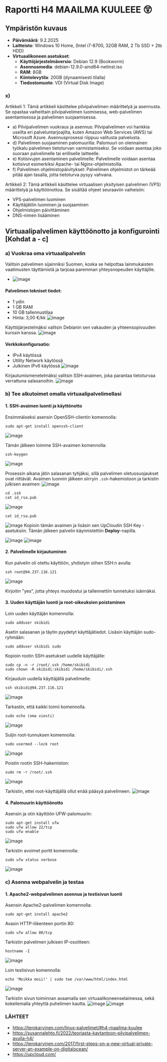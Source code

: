 # Raportti H4 MAAILMA KUULEEE 😲

## Ympäristön kuvaus

- **Päivämäärä**: 9.2.2025  
- **Laitteisto**: Windows 10 Home, (Intel i7-8700, 32GB RAM, 2 Tb SSD + 2tb HDD)  
- **Virtuaalikoneen asetukset**:  
  - **Käyttöjärjestelmäversio**: Debian 12.9 (Bookworm)  
  - **Asennusmedia**: debian-12.9.0-amd64-netinst.iso  
  - **RAM**: 8GB  
  - **Kiintolevytila**: 20GB (dynaamisesti tilalla)  
  - **Tiedostomuoto**: VDI (Virtual Disk Image)  

### x)
Artikkeli 1: 
Tämä artikkeli käsittelee pilvipalvelimen määrittelyä ja asennusta. Se opastaa vaiheittain pilvipalvelimen luomisessa, web-palvelimen asentamisessa ja palvelimen suojaamisessa.

- a) Pilvipalvelimen vuokraus ja asennus: Pilvipalvelimen voi hankkia useilta eri palveluntarjoajilta, kuten Amazon Web Services (AWS) tai Microsoft Azure. Asennusprosessi riippuu valitusta palvelusta.
- d) Palvelimen suojaaminen palomuurilla: Palomuuri on olennainen työkalu palvelimen tietoturvan varmistamiseksi. Se voidaan asentaa joko suoraan palvelimelle tai erilliselle laitteelle.
- e) Kotisivujen asentaminen palvelimelle: Palvelimelle voidaan asentaa kotisivut esimerkiksi Apache- tai Nginx-ohjelmistoilla.
- f) Palvelimen ohjelmistopäivitykset: Palvelimen ohjelmistot on tärkeää pitää ajan tasalla, jotta tietoturva pysyy vahvana.

Artikkeli 2: 
Tämä artikkeli käsittelee virtuaalisen yksityisen palvelimen (VPS) määrittelyä ja käyttöönottoa. Se sisältää ohjeet seuraaviin vaiheisiin:

- VPS-palvelimen luominen
- Käyttäjätilin luominen ja suojaaminen
- Ohjelmistojen päivittäminen
- DNS-nimen lisääminen

## Virtuaalipalvelimen käyttöönotto ja konfigurointi [Kohdat a - c]
### a) Vuokraa oma virtuaalipalvelin
Valitsin palvelimen sijainniksi Suomen, koska se helpottaa lainmukaisten vaatimusten täyttämistä ja tarjoaa paremman yhteysnopeuden käyttäjille.
- ![image](https://github.com/user-attachments/assets/77547f76-16c7-49bb-8f6b-9174946bbb3e)

#### Palvelimen tekniset tiedot:
- 1 ydin
- 1 GB RAM
- 10 GB tallennustilaa
- Hinta: 3,00 €/kk
![image](https://github.com/user-attachments/assets/a0eca52a-1570-46ce-aae0-60c84b96e266)

Käyttöjärjestelmäksi valitsin Debianin sen vakauden ja yhteensopivuuden kurssin kanssa.
![image](https://github.com/user-attachments/assets/ee77541a-4ce7-410c-95a1-5734a772a561)

#### Verkkokonfiguraatio:
- IPv4 käytössä
- Utility Network käytössä
- Julkinen IPv6 käytössä
![image](https://github.com/user-attachments/assets/5e71f44d-5c20-42f5-aa02-f80e81dc5894)

Kirjautumismenetelmäksi valitsin SSH-avaimen, joka parantaa tietoturvaa verrattuna salasanoihin.
![image](https://github.com/user-attachments/assets/7543d470-97bb-4b78-b43d-534994ecd040)

### b) Tee alkutoimet omalla virtuaalipalvelimellasi

#### 1. SSH-avaimen luonti ja käyttönotto
Ensimmäiseksi asensin OpenSSH-clientin komennolla:
```
sudo apt-get install openssh-client
```
![image](https://github.com/user-attachments/assets/c4838977-ddaa-4625-a377-ff1547de0422)

Tämän jälkeen loimme SSH-avaimen komennolla:
```
ssh-keygen
```
![image](https://github.com/user-attachments/assets/e82679f0-4b8e-48a9-bae1-c266d3d177bc)

Prosessin aikana jätin salasanan tyhjäksi, sillä palvelimen oletussuojaukset ovat riittävät. Avaimen luonnin jälkeen siirryin `.ssh`-hakemistoon ja tarkistin julkisen avaimen:
![image](https://github.com/user-attachments/assets/152b494c-7c59-4e2f-9b60-0c5bbf7e7af0)
```
cd .ssh
cat id_rsa.pub
```
![image](https://github.com/user-attachments/assets/7017567a-f183-4cc9-989a-b15f794e759b)

```
cat id_rsa.pub
```
![image](https://github.com/user-attachments/assets/865c99c2-2c80-455b-b557-17f8982ce54c)
Kopioin tämän avaimen ja lisäsin sen UpCloudin SSH Key -asetuksiin. Tämän jälkeen palvelin käynnistettiin **Deploy**-napilla.

![image](https://github.com/user-attachments/assets/72baa809-fc72-4f52-9cab-282076d19fba)
![image](https://github.com/user-attachments/assets/047b2dd1-c6ca-49b6-b058-7261cdb1c2a2)

#### 2. Palvelimelle kirjautuminen
Kun palvelin oli otettu käyttöön, yhdistyin siihen SSH:n avulla:
```
ssh root@94.237.116.121
```
![image](https://github.com/user-attachments/assets/095b496f-d7d8-4486-8ca7-0f414676fef0)


Kirjoitin "yes", jotta yhteys muodostui ja tallennettiin tunnetuksi isännäksi.

#### 3. Uuden käyttäjän luonti ja root-oikeuksien poistaminen
Loin uuden käyttäjän komennolla:
```
sudo adduser skibidi
```
Asetin salasanan ja täytin pyydetyt käyttäjätiedot. Lisäsin käyttäjän sudo-ryhmään:
```
sudo adduser skibidi sudo
```
Kopioin rootin SSH-asetukset uudelle käyttäjälle:
```
sudo cp -n -r /root/.ssh /home/skibidi
sudo chown -R skibidi:skibidi /home/skibidi/.ssh
```
Kirjauduin uudella käyttäjällä palvelimelle:
```
ssh skibidi@94.237.116.121
```
![image](https://github.com/user-attachments/assets/d8c11bd2-1eda-41ec-9c91-a6ebcac03090)

Tarkastin, että kaikki toimii komennolla.
```
sudo echo (oma viesti)
```
![image](https://github.com/user-attachments/assets/a5ab3147-6692-4577-aca3-5d5b9315f263)

Suljin root-tunnuksen komennolla:
```
sudo usermod --lock root
```
![image](https://github.com/user-attachments/assets/0db588a1-af10-46a6-b5f3-bbbb9271aa90)

Poistin rootin SSH-hakemiston:
```
sudo rm -r /root/.ssh
```
![image](https://github.com/user-attachments/assets/7e8a35fa-cf39-46b4-a15d-b2c099954697)

Tarkistin, ettei root-käyttäjällä ollut enää pääsyä palvelimeen.
![image](https://github.com/user-attachments/assets/4e7b8efe-19af-40b3-95cc-3d0e65b0dc2a)

#### 4. Palomuurin käyttöönotto
Asensin ja otin käyttöön UFW-palomuurin:
```
sudo apt-get install ufw
sudo ufw allow 22/tcp
sudo ufw enable
```
![image](https://github.com/user-attachments/assets/5e67ec06-912a-439e-b0ea-7e5ccbecd814)

Tarkistin avoimet portit komennolla:
```
sudo ufw status verbose
```
![image](https://github.com/user-attachments/assets/66be8da9-f35a-431f-b279-08881b8d4f1c)

### c) Asenna webpalvelin ja testaa

#### 1. Apache2-webpalvelimen asennus ja testisivun luonti
Asensin Apache2-palvelimen komennolla:
```
sudo apt-get install apache2
```
Avasin HTTP-liikenteen portin 80:
```
sudo ufw allow 80/tcp
```
Tarkistin palvelimen julkisen IP-osoitteen:
```
hostname -I
```
![image](https://github.com/user-attachments/assets/863a9362-80eb-4850-b9f3-e567161e741b)

Loin testisivun komennolla:
```
echo 'Moikka moii!' | sudo tee /var/www/html/index.html
```
![image](https://github.com/user-attachments/assets/7a27892f-e27f-47ed-832d-846e13071d65)

Tarkistin sivun toiminnan avaamalla sen virtuaalikoneenselaimessa, sekä kokeilemalla yhteyttä puhelimen kautta.
![image](https://github.com/user-attachments/assets/90854b74-b77f-49aa-b097-2ed7c1cda7df)
![image](https://github.com/user-attachments/assets/935bc983-544e-45f1-8383-a0113dd33b46)



### LÄHTEET
- https://terokarvinen.com/linux-palvelimet/#h4-maailma-kuulee
- https://susannalehto.fi/2022/teoriasta-kaytantoon-pilvipalvelimen-avulla-h4/
- https://terokarvinen.com/2017/first-steps-on-a-new-virtual-private-server-an-example-on-digitalocean/
- https://upcloud.com/
